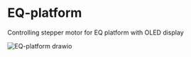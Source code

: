 # EQ-platform
Controlling stepper motor for EQ platform with OLED display


![EQ-platform drawio](https://github.com/user-attachments/assets/d5e8f315-8de6-4f0e-b1a2-c4922a993e70)
